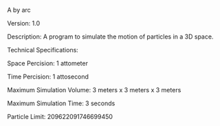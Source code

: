 A by arc

Version: 1.0

Description: A program to simulate the motion of particles in a 3D space.

Technical Specifications:

Space Percision: 1 attometer

Time Percision: 1 attosecond

Maximum Simulation Volume: 3 meters x 3 meters x 3 meters

Maximum Simulation Time: 3 seconds

Particle Limit: 209622091746699450
